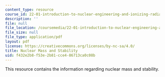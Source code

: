 ```yaml
---
content_type: resource
course_id: 22-01-introduction-to-nuclear-engineering-and-ionizing-radiation-fall-2015
description: ''
file: null
file_location: /coursemedia/22-01-introduction-to-nuclear-engineering-and-ionizing-radiation-fall-2015/f432e2b8f53e2b81cce486713ca0c08b_MIT22_01F15_lec4.pdf
file_size: null
file_type: application/pdf
layout: pdf
license: https://creativecommons.org/licenses/by-nc-sa/4.0/
title: Nuclear Mass and Stability
uid: f432e2b8-f53e-2b81-cce4-86713ca0c08b
---
```

This resource contains the information regarding nuclear mass and stability.